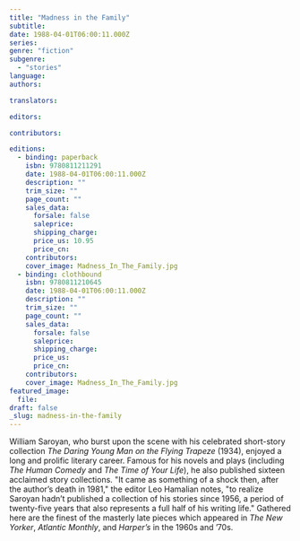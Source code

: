 ```yaml
---
title: "Madness in the Family"
subtitle:
date: 1988-04-01T06:00:11.000Z
series:
genre: "fiction"
subgenre:
  - "stories"
language:
authors:

translators:

editors:

contributors:

editions:
  - binding: paperback
    isbn: 9780811211291
    date: 1988-04-01T06:00:11.000Z
    description: ""
    trim_size: ""
    page_count: ""
    sales_data:
      forsale: false
      saleprice:
      shipping_charge:
      price_us: 10.95
      price_cn:
    contributors:
    cover_image: Madness_In_The_Family.jpg
  - binding: clothbound
    isbn: 9780811210645
    date: 1988-04-01T06:00:11.000Z
    description: ""
    trim_size: ""
    page_count: ""
    sales_data:
      forsale: false
      saleprice:
      shipping_charge:
      price_us:
      price_cn:
    contributors:
    cover_image: Madness_In_The_Family.jpg
featured_image:
  file:
draft: false
_slug: madness-in-the-family
---
```


William Saroyan, who burst upon the scene with his celebrated short-story collection _The Daring Young Man on the Flying Trapeze_ (1934), enjoyed a long and prolific literary career. Famous for his novels and plays (including _The Human Comedy_ and _The Time of Your Life_), he also published sixteen acclaimed story collections. "It came as something of a shock then, after the author’s death in 1981," the editor Leo Hamalian notes, "to realize Saroyan hadn’t published a collection of his stories since 1956, a period of twenty-five years that also represents a full half of his writing life." Gathered here are the finest of the masterly late pieces which appeared in _The New Yorker_, _Atlantic Monthly_, and _Harper’s_ in the 1960s and ’70s.

